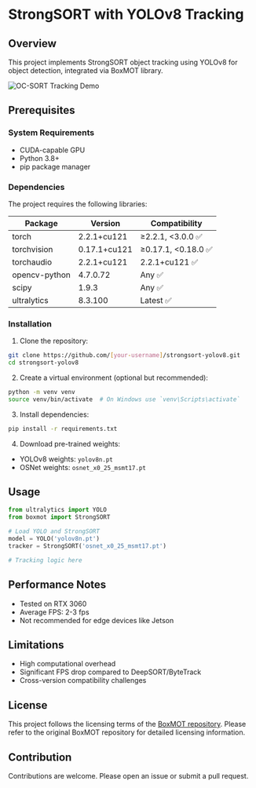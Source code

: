 # StrongSORT with YOLOv8 Tracking

## Overview
This project implements StrongSORT object tracking using YOLOv8 for object detection, integrated via BoxMOT library.

![OC-SORT Tracking Demo]((https://i.postimg.cc/sgk0CM1P/Screenshot-2025-04-03-114555.png))

## Prerequisites

### System Requirements
- CUDA-capable GPU
- Python 3.8+
- pip package manager

### Dependencies
The project requires the following libraries:

| Package | Version | Compatibility |
|---------|---------|---------------|
| torch | 2.2.1+cu121 | ≥2.2.1, <3.0.0 ✅ |
| torchvision | 0.17.1+cu121 | ≥0.17.1, <0.18.0 ✅ |
| torchaudio | 2.2.1+cu121 | 2.2.1+cu121 ✅ |
| opencv-python | 4.7.0.72 | Any ✅ |
| scipy | 1.9.3 | Any ✅ |
| ultralytics | 8.3.100 | Latest ✅ |

### Installation

1. Clone the repository:
```bash
git clone https://github.com/[your-username]/strongsort-yolov8.git
cd strongsort-yolov8
```

2. Create a virtual environment (optional but recommended):
```bash
python -m venv venv
source venv/bin/activate  # On Windows use `venv\Scripts\activate`
```

3. Install dependencies:
```bash
pip install -r requirements.txt
```

4. Download pre-trained weights:
- YOLOv8 weights: `yolov8n.pt`
- OSNet weights: `osnet_x0_25_msmt17.pt`

## Usage

```python
from ultralytics import YOLO
from boxmot import StrongSORT

# Load YOLO and StrongSORT
model = YOLO('yolov8n.pt')
tracker = StrongSORT('osnet_x0_25_msmt17.pt')

# Tracking logic here
```

## Performance Notes
- Tested on RTX 3060
- Average FPS: 2-3 fps
- Not recommended for edge devices like Jetson

## Limitations
- High computational overhead
- Significant FPS drop compared to DeepSORT/ByteTrack
- Cross-version compatibility challenges

## License
This project follows the licensing terms of the [BoxMOT repository](https://github.com/mikel-brostrom/boxmot). 
Please refer to the original BoxMOT repository for detailed licensing information.

## Contribution
Contributions are welcome. Please open an issue or submit a pull request.
